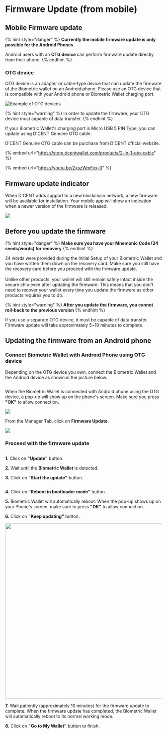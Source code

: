 # Firmware Update (from mobile)

## Mobile Firmware update

{% hint style="danger" %}
**Currently the mobile firmware update is only possible for the Android Phones.**&#x20;

Android users with an **OTG device** can perform firmware update directly from their phone.&#x20;
{% endhint %}

### OTG device

OTG device is an adapter or cable-type device that can update the firmware of the Biometric wallet on an Android phone. Please use an OTG device that is compatible with your Android phone or Biometric Wallet charging port.

![Example of OTG devices](<../.gitbook/assets/OTG 예시.png>)

{% hint style="warning" %}
In order to update the firmware, your OTG device must capable of data transfer.
{% endhint %}



If your Biometric Wallet's charging port is Micro USB 5 PIN Type, you can update using D'CENT Genuine OTG cable.

D'CENT Genuine OTG cable can be purchase from D'CENT official website.

{% embed url="https://store.dcentwallet.com/products/2-in-1-otg-cable" %}

{% embed url="https://youtu.be/ZxszWmFvx-0" %}

## Firmware update indicator

When D'CENT adds support to a new blockchain network, a new firmware will be available for installation. Your mobile app will show an indication when a newer version of the firmware is released.

![](../.gitbook/assets/펌웨어eng.png)

## Before you update the firmware

{% hint style="danger" %}
**Make sure you have your Mnemonic Code (24 seeds/words) for recovery**
{% endhint %}

24 words were provided during the Initial Setup of your Biometric Wallet and you have written them down on the recovery card. Make sure you still have the recovery card before you proceed with the firmware update. \
\
Unlike other products, your wallet will still remain safely intact inside the secure chip even after updating the firmware. This means that you don't need to recover your wallet every time you update the firmware as other products requires you to do.&#x20;

{% hint style="warning" %}
**After you update the firmware, you cannot roll-back to the previous version**
{% endhint %}

If you use a separate OTG device, it must be capable of data transfer.\
Firmware update will take approximately 5\~10 minutes to complete.&#x20;

## Updating the firmware from an Android phone

### Connect Biometric Wallet with Android Phone using OTG device

Depending on the OTG device you own, connect the Biometric Wallet and the Android device as shown in the picture below.

<figure><img src="../.gitbook/assets/연결 예시.png" alt=""><figcaption></figcaption></figure>

When the Biometric Wallet is connected with Android phone using the OTG device, a pop-up will show up on the phone's screen. Make sure you press **"OK"** to allow connection.

![](../.gitbook/assets/펌웨어-eng01.png)

From the Manager Tab, click on **Firmware Update**.

![](../.gitbook/assets/펌웨어-eng02.png)

### Proceed with the firmware update

<div align="left"><img src="../.gitbook/assets/펌웨어-eng03 (1).png" alt=""></div>

**1.** Click on **"Update"** button.&#x20;

**2.** Wait until the **Biometric Wallet** is detecte&#x64;**.**&#x20;

**3.** Click on **"Start the update"** button.&#x20;

<div align="left"><img src="../.gitbook/assets/펌웨어-eng04.png" alt=""></div>

**4.** Click on **"Reboot in bootloader mode"** button.&#x20;

**5.** Biometric Wallet will automatically reboot. When the pop-up shows up on your Phone's screen, make sure to press **"OK"** to allow connection.&#x20;

**6.** Click on **"Keep updating"** button.

<div align="left"><img src="../.gitbook/assets/펌웨어-eng05.png" alt="" width="563"></div>

**7.** Wait patiently (approximately 10 minutes) for the firmware update to complete. When the firmware update has completed, the Biometric Wallet will automatically reboot to its normal working mode.&#x20;

**8.** Click on **"Go to My Wallet"** button to finish.

